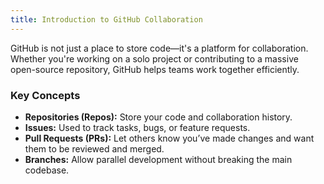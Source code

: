 ```yaml
---
title: Introduction to GitHub Collaboration
---
```


GitHub is not just a place to store code—it's a platform for collaboration. Whether you're working on a solo project or contributing to a massive open-source repository, GitHub helps teams work together efficiently.

### Key Concepts

- **Repositories (Repos):** Store your code and collaboration history.
- **Issues:** Used to track tasks, bugs, or feature requests.
- **Pull Requests (PRs):** Let others know you’ve made changes and want them to be reviewed and merged.
- **Branches:** Allow parallel development without breaking the main codebase.
